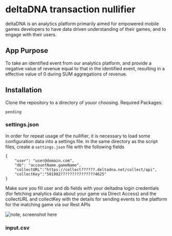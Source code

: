 # deltaDNA transaction nullifier

deltaDNA is an analytics platform primarily aimed for empowered mobile games developers to have data driven understanding of their games, and to engage with their users.

## App Purpose
To take an identified event from our analytics platform, and provide a negative value of revenue equal to that in the identified event, resulting in a effective value of 0 during SUM aggregations  of revenue.

## Installation 

Clone the repository to a directory of youor choosing.
Required Packages: 

`pending`

### settings.json

In order for repeat usage of the nullifier, it is necessary to load some configuration data into a settings file.
In the same directory as the script files, create a `settings.json` file with the following fields
```
{
    "user": "user@domain.com",
    "db": "accountName.gameName", 
    "collectURL":"https://collect??????.deltadna.net/collect/api",
    "collectKey":"501982???????????????4625"
}
```

Make sure you fill user and db fields with your deltadna login credentials (for fetching analytics data about your game via Direct Access) and the collectURL and collectKey with the details for sending events to the platform for the matching game via our Rest APIs

![note, screenshot here]()

### input.csv


